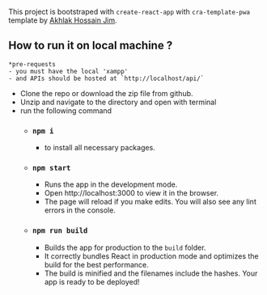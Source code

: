 This project is bootstraped with `create-react-app` with `cra-template-pwa` template by [Akhlak Hossain Jim](http://akhlak-hossain-jim.github.io/).

## How to run it on local machine ?

    *pre-requests
    - you must have the local 'xampp' 
    - and APIs should be hosted at `http://localhost/api/` 

* Clone the repo or download the zip file from github.
* Unzip and navigate to the directory and open with terminal
* run the following command 
    - ### `npm i` 
        - to install all necessary packages.
    - ### `npm start` 
        - Runs the app in the development mode.
        - Open http://localhost:3000 to view it in the browser.
        - The page will reload if you make edits. You will also see any lint errors in the console.
    - ### `npm run build`
        - Builds the app for production to the `build` folder.
        - It correctly bundles React in production mode and optimizes the build for the best performance.
        - The build is minified and the filenames include the hashes. Your app is ready to be deployed!
